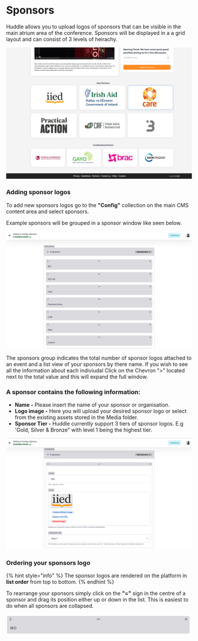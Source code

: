 # Sponsors

Huddle allows you to upload logos of sponsors that can be visible in the main atrium area of the conference. Sponsors will be displayed in a a grid layout and can consist of 3 levels of heirachy. 

![](../.gitbook/assets/screenshot-2021-03-18-at-13.21.07.png)

### Adding sponsor logos

To add new sponsors logos go to the **"Config"** collection on the main CMS content area and select sponsors. 

Example sponsors will be grouped in a sponsor window like seen below. 

![](../.gitbook/assets/screenshot-2021-03-18-at-13.16.05.png)

The sponsors group indicates the total number of sponsor logos attached to an event and a list view of your sponsors by there name.  If you wish to see all the information about each indiviudal  Click on the Chevron "&gt;" located next to the total value and this will expand the full window. 

### A sponsor contains the following information: 

* **Name -** Please insert the name of your sponsor or organisation. 
* **Logo image  -** Here you will upload your desired sponsor logo or select from the existing assets stored in the Media folder.
* **Sponsor Tier -**  Huddle currently support 3 tiers of sponsor logos. E.g 'Gold, Silver & Bronze" with level 1 being the highest tier. 

![](../.gitbook/assets/screenshot-2021-03-18-at-13.36.11.png)

### Ordering your sponsors logo

{% hint style="info" %}
The sponsor logos are rendered on the platform in **list order** from top to bottom. 
{% endhint %}

To rearrange your sponsors simply click on the **"="** sign in the centre of a sponsor and drag its position either up or down in the list. This is easiest to do when all sponsors are collapsed. 

![](../.gitbook/assets/screenshot-2021-03-18-at-13.33.29.png)

